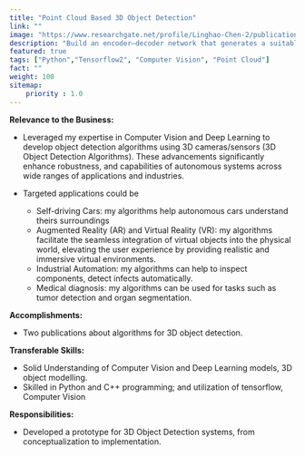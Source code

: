 ```yaml
---
title: "Point Cloud Based 3D Object Detection"
link: ""
image: "https://www.researchgate.net/profile/Linghao-Chen-2/publication/340499848/figure/fig1/AS:877886718365697@1586315912872/The-dimension-regularization-during-Pseudo-GT-generation-penalizes-a-voxel-if-it-is.ppm"
description: "Build an encoder–decoder network that generates a suitable question, given one of the candidate answers."
featured: true
tags: ["Python","Tensorflow2", "Computer Vision", "Point Cloud"]
fact: ""
weight: 100
sitemap: 
    priority : 1.0
---
```


**Relevance to the Business:**
- Leveraged my expertise in Computer Vision and Deep Learning to develop object detection algorithms using 3D cameras/sensors (3D Object Detection Algorithms). These advancements significantly enhance robustness, and capabilities of autonomous systems across wide ranges of applications and industries.

- Targeted applications could be
  - Self-driving Cars: my algorithms help autonomous cars understand theirs surroundings 
  - Augmented Reality (AR) and Virtual Reality (VR): my algorithms facilitate the seamless integration of virtual objects into the physical world, elevating the user experience by providing realistic and immersive virtual environments.
  - Industrial Automation: my algorithms can help to inspect components, detect infects automatically. 
  - Medical diagnosis: my algorithms can be used for tasks such as tumor detection and organ segmentation.

**Accomplishments:**
- Two publications about algorithms for 3D object detection.

**Transferable Skills:**
- Solid Understanding of Computer Vision and Deep Learning models, 3D object modelling. 
- Skilled in Python and C++ programming; and utilization of tensorflow, Computer Vision

**Responsibilities:**
- Developed a prototype for 3D Object Detection systems, from conceptualization to implementation.

